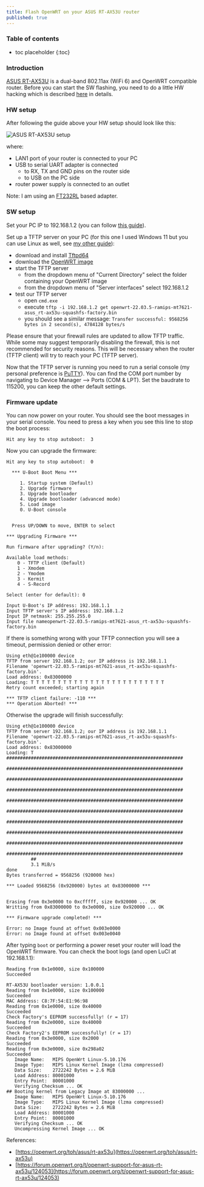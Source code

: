 ```yaml
---
title: Flash OpenWRT on your ASUS RT-AX53U router
published: true
---
```


### Table of contents

* toc placeholder
{:toc}

### Introduction

[ASUS RT-AX53U](https://openwrt.org/toh/asus/rt-ax53u) is a dual-band 802.11ax (WiFi 6) and OpenWRT compatible router. Before you can start the SW flashing, you need to do a little HW hacking which is described [here](https://openwrt.org/toh/asus/rt-ax53u#photos) in details.

### HW setup

After following the guide above your HW setup should look like this:

![ASUS RT-AX53U setup]({{site.baseurl}}/assets/asus-rt-ax53u-setup.png)

where:
- LAN1 port of your router is connected to your PC
- USB to serial UART adapter is connected
    - to RX, TX and GND pins on the router side
    - to USB on the PC side
- router power supply is connected to an outlet

Note: I am using an [FT232RL](https://ftdichip.com/products/ft232rl/) based adapter.

### SW setup

Set your PC IP to 192.168.1.2 (you can follow [this guide](https://www.trendnet.com/press/resource-library/how-to-set-static-ip-address)).

Set up a TFTP server on your PC (for this one I used Windows 11 but you can use Linux as well, see [my other guide](https://shadowshell.io/unbrick-your-tp-link-archer-c7-openwrt-router)):
- download and install [Tftpd64](https://pjo2.github.io/tftpd64/)
- download the [OpenWRT image](https://downloads.openwrt.org/releases/22.03.5/targets/ramips/mt7621/openwrt-22.03.5-ramips-mt7621-asus_rt-ax53u-squashfs-factory.bin)
- start the TFTP server
    - from the dropdown menu of "Current Directory" select the folder containing your OpenWRT image
    - from the dropdown menu of "Server interfaces" select 192.168.1.2
- test our TFTP server
    - open `cmd.exe`
    - execute `tftp -i 192.168.1.2 get openwrt-22.03.5-ramips-mt7621-asus_rt-ax53u-squashfs-factory.bin`
    - you should see a similar message: `Transfer successful: 9568256 bytes in 2 second(s), 4784128 bytes/s`

Please ensure that your firewall rules are updated to allow TFTP traffic. While some may suggest temporarily disabling the firewall, this is not recommended for security reasons. This will be necessary when the router (TFTP client) will try to reach your PC (TFTP server).

Now that the TFTP server is running you need to run a serial console (my personal preference is [PuTTY](https://www.putty.org/)). You can find the COM port number by navigating to Device Manager --> Ports (COM & LPT). Set the baudrate to 115200, you can keep the other default settings.

### Firmware update

You can now power on your router. You should see the boot messages in your serial console. You need to press a key when you see this line to stop the boot process:

```
Hit any key to stop autoboot:  3
```

Now you can upgrade the firmware:

```
Hit any key to stop autoboot:  0

  *** U-Boot Boot Menu ***

     1. Startup system (Default)
     2. Upgrade firmware
     3. Upgrade bootloader
     4. Upgrade bootloader (advanced mode)
     5. Load image
     0. U-Boot console


  Press UP/DOWN to move, ENTER to select

*** Upgrading Firmware ***

Run firmware after upgrading? (Y/n):

Available load methods:
    0 - TFTP client (Default)
    1 - Xmodem
    2 - Ymodem
    3 - Kermit
    4 - S-Record

Select (enter for default): 0

Input U-Boot's IP address: 192.168.1.1
Input TFTP server's IP address: 192.168.1.2
Input IP netmask: 255.255.255.0
Input file nameopenwrt-22.03.5-ramips-mt7621-asus_rt-ax53u-squashfs-factory.bin
```

If there is something wrong with your TFTP connection you will see a timeout, permission denied or other error:

```
Using eth@1e100000 device
TFTP from server 192.168.1.2; our IP address is 192.168.1.1
Filename 'openwrt-22.03.5-ramips-mt7621-asus_rt-ax53u-squashfs-factory.bin'.
Load address: 0x83000000
Loading: T T T T T T T T T T T T T T T T T T T T T T T T T
Retry count exceeded; starting again

*** TFTP client failure: -110 ***
*** Operation Aborted! ***
```

Otherwise the upgrade will finish successfully:

```
Using eth@1e100000 device
TFTP from server 192.168.1.2; our IP address is 192.168.1.1
Filename 'openwrt-22.03.5-ramips-mt7621-asus_rt-ax53u-squashfs-factory.bin'.
Load address: 0x83000000
Loading: T #################################################################
         #################################################################
         #################################################################
         #################################################################
         #################################################################
         #################################################################
         #################################################################
         #################################################################
         #################################################################
         #################################################################
         ##
         3.1 MiB/s
done
Bytes transferred = 9568256 (920000 hex)

*** Loaded 9568256 (0x920000) bytes at 0x83000000 ***


Erasing from 0x3e0000 to 0xcfffff, size 0x920000 ... OK
Writting from 0x83000000 to 0x3e0000, size 0x920000 ... OK

*** Firmware upgrade completed! ***

Error: no Image found at offset 0x003e0000
Error: no Image found at offset 0x003e0040
```

After typing `boot` or performing a power reset your router will load the OpenWRT firmware. You can check the boot logs (and open LuCI at 192.168.1.1):

```
Reading from 0x1e0000, size 0x100000
Succeeded

RT-AX53U bootloader version: 1.0.0.1
Reading from 0x1e0000, size 0x100000
Succeeded
MAC Address: C8:7F:54:E1:96:98
Reading from 0x1e0000, size 0x40000
Succeeded
Check Factory's EEPROM successfully! (r = 17)
Reading from 0x2e0000, size 0x40000
Succeeded
Check Factory2's EEPROM successfully! (r = 17)
Reading from 0x3e0000, size 0x2000
Succeeded
Reading from 0x3e0000, size 0x298a02
Succeeded
   Image Name:   MIPS OpenWrt Linux-5.10.176
   Image Type:   MIPS Linux Kernel Image (lzma compressed)
   Data Size:    2722242 Bytes = 2.6 MiB
   Load Address: 80001000
   Entry Point:  80001000
   Verifying Checksum ... OK
## Booting kernel from Legacy Image at 83000000 ...
   Image Name:   MIPS OpenWrt Linux-5.10.176
   Image Type:   MIPS Linux Kernel Image (lzma compressed)
   Data Size:    2722242 Bytes = 2.6 MiB
   Load Address: 80001000
   Entry Point:  80001000
   Verifying Checksum ... OK
   Uncompressing Kernel Image ... OK
```

References:
- [https://openwrt.org/toh/asus/rt-ax53u](https://openwrt.org/toh/asus/rt-ax53u)
- [https://forum.openwrt.org/t/openwrt-support-for-asus-rt-ax53u/124053](https://forum.openwrt.org/t/openwrt-support-for-asus-rt-ax53u/124053)
